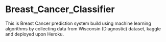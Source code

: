 # Breast_Cancer_Classifier
This is Breast Cancer prediction system build using machine learning algorithms by collecting data from Wisconsin (Diagnostic) dataset, kaggle and deployed upon Heroku.
